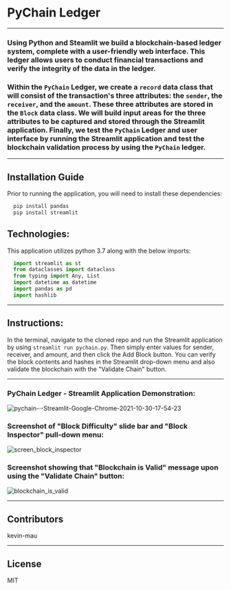 # PyChain Ledger
---
### Using Python and Steamlit we build a blockchain-based ledger system, complete with a user-friendly web interface.  This ledger allows users to conduct financial transactions and verify the integrity of the data in the ledger. 
### Within the `PyChain` Ledger, we create a `record` data class that will consist of the transaction's three attributes: the `sender`, the `receiver`, and the `amount`.  These three attributes are stored in the `Block` data class.  We will build input areas for the three attributes to be captured and stored through the Streamlit application.  Finally, we test the `PyChain` Ledger and user interface by running the Streamlit application and test the blockchain validation process by using the `PyChain` ledger.

---
## Installation Guide

Prior to running the application, you will need to install these dependencies:

```python
  pip install pandas
  pip install streamlit
```

## Technologies:

This application utilizes python 3.7 along with the below imports:

```python
  import streamlit as st
  from dataclasses import dataclass
  from typing import Any, List
  import datetime as datetime
  import pandas as pd
  import hashlib
```
---
## Instructions:

In the terminal, navigate to the cloned repo and run the Streamlit application by using `streamlit run pychain.py`.  Then simply enter values for sender, receiver, and amount, 
and then click the Add Block button.  You can verify the block contents and hashes in the Streamlit drop-down menu and also validate the blockchain with the "Validate Chain" 
button.

---
### PyChain Ledger - Streamlit Application Demonstration:
![pychain-·-Streamlit-Google-Chrome-2021-10-30-17-54-23](https://user-images.githubusercontent.com/85687829/139569013-6d2cb0ea-4512-40ee-b325-9055eb2fdfb1.gif)

### Screenshot of "Block Difficulty" slide bar and "Block Inspector" pull-down menu:
![screen_block_inspector](https://user-images.githubusercontent.com/85687829/139568884-4f0fde42-119d-44a5-b2c0-790ddcf0dd38.png)

### Screenshot showing that "Blockchain is Valid" message upon using the "Validate Chain" button:
![blockchain_is_valid](https://user-images.githubusercontent.com/85687829/139568929-d2e61505-252c-4664-95ad-522d08f25e1b.png)

---

## Contributors

kevin-mau

---

## License

MIT
